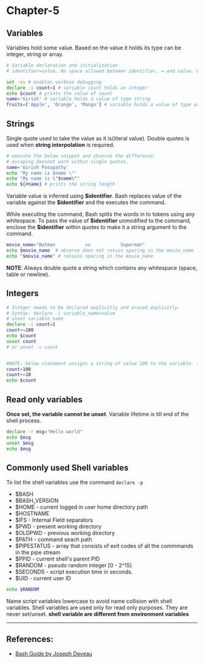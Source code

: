# Chapter-5

## Variables
Variables hold some value. Based on the value it holds its type can be integer, string or array.
```Bash
# Variable declaration and initialization
# identifier=value. No space allowed between identifier, = and value. Otherwise bash considers identifier as command and = and value are its arguments.

set -xv # enables verbose debugging
declare -i count=1 # variable count holds an integer
echo $count # prints the value of count
name='Girish' # variable holds a value of type string
fruits=['Apple', 'Orange', 'Mango'] # variable holds a value of type array
```

## Strings
Single quote used to take the value as it is(literal value). Double quotes is used when **string interpolation** is required.
```Bash
# execute the below snippet and observe the difference.
# escaping doesnot work within single quotes.
name='Girish Pasupathy'
echo 'My name is $name \"'
echo "My name is \"$name\""
echo ${#name} # prints the string length
``` 

Variable value is inferred using **\$identifier**. Bash replaces value of the variable against the **\$identifier** and the executes the command.

While executing the command, Bash splits the words in to tokens using any whitespace. To pass the value of **\$identifier** unmodified to the command, enclose the **\$identifier** within quotes to make it a string argument to the command.
```Bash
movie_name="Batman           vs           Superman"
echo $movie_name  # observe does not retain spacing in the movie_name
echo "$movie_name" # retains spacing in the movie_name
```
**NOTE**: Always double quote a string which contains any whitespace (space, table or newline).

## Integers
```Bash
# Integer needs to be declared explicitly and erased explicitly.
# Syntax: declare -i variable_name=value
# unset variable_name
declare -i count=1
count+=100
echo $count
unset count 
# or unset -v count


#NOTE: below statement assigns a string of value 100 to the variable. + performs string concat.
count=100
count+=10
echo $count
```

## Read only variables
**Once set, the variable cannot be unset**. Variable lifetime is till end of the shell process.
```Bash
declare -r msg="Hello world"
echo $msg
unset $msg
echo $msg
```

## Commonly used Shell variables
To list the shell variables use the command `declare -p`
* $BASH
* $BASH_VERSION
* $HOME - current logged in user home directory path
* $HOSTNAME 
* $IFS - Internal Field separators
* $PWD - present working directory
* $OLDPWD - previous working directory
* $PATH - command seach path
* $PIPESTATUS - array that consists of exit codes of all the commmands in the pipe stream
* $PPID - current shell's parent PID
* $RANDOM - pseudo random integer [0 - 2^15]
* $SECONDS - script execution time in seconds.
* $UID - current user ID
```BASH
echo $RANDOM
```

Name script variables lowercase to avoid name collision with shell variables. Shell variables are used only for read only purposes. They are never set/unset. **shell variable are different from environment variables**

---

## References:
* [Bash Guide by Joseph Deveau](https://www.amazon.in/BASH-Guide-Joseph-DeVeau-ebook/dp/B01F8AZ1LE/ref=sr_1_4?keywords=bash&qid=1564983319&s=digital-text&sr=1-4)